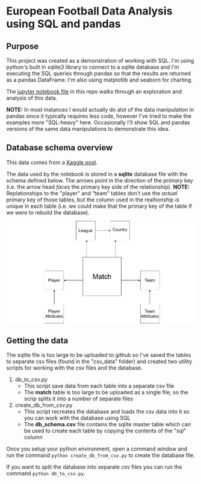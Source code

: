 # European Football Data Analysis using SQL and pandas

## Purpose

This project was created as a demonstration of working with SQL. I'm using python's built in sqlite3 library to connect to a sqlite database and I'm executing the SQL queries through pandas so that the results are returned as a pandas DataFrame. I'm also using matplotlib and seaborn for charting.

The [jupyter notebook file](https://github.com/MauriceBrown/sql-football-data/blob/main/European%20Football%20Data%20Analysis.ipynb) in this repo walks through an exploration and analysis of this data.

**NOTE:** In most instances I would actually do alot of the data manipulation in pandas since it typically requires less code, however I've tried to make the examples more "SQL-heavy" here. Occasionally I'll show SQL and pandas versions of the same data manipulations to demonstrate this idea.

## Database schema overview

This data comes from a [Kaggle post](https://www.kaggle.com/datasets/hugomathien/soccer).

The data used by the notebook is stored in a **sqlite** database file with the schema defined below. The arrows point in the direction of the *primary* key (i.e. the arrow head *faces* the primary key side of the relationship). **NOTE:** Replationships to the "player" and "team" tables don't use the *actual* primary key of those tables, but the column used in the realtionship *is* unique in each table (i.e. we could make that the primary key of the table if we were to rebuild the database).

![DB Schema Diagram](https://github.com/MauriceBrown/sql-football-data/blob/main/DB%20Schema%20Diagram.png)

## Getting the data

The sqlite file is too large to be uploaded to github so I've saved the tables to separate csv files (found in the "csv_data" folder) and created two utility scripts for working with the csv files and the database.

1. db_to_csv.py
    * This script save data from each table into a separate csv file
    * The **match** table is too large to be uploaded as a single file, so the scrip splits it into a number of separate files
2. create_db_from_csv.py
    * This script recreates the database and loads the csv data into it so you can work with the database using SQL
    * The **db_schema.csv** file contains the sqlite master table which can be used to create each table by copying the contents of the "sql" column

Once you setup your python environment, open a command window and run the command `python create_db_from_csv.py` to create the database file.

If you want to split the database into separate csv files you can run the command `python db_to_csv.py`.
